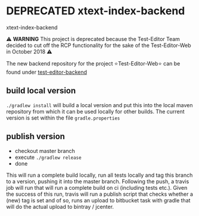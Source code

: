 # DEPRECATED xtext-index-backend
xtext-index-backend

:warning: **WARNING** This project is deprecated because the Test-Editor Team decided to cut off the RCP functionality  for the sake of the Test-Editor-Web in October 2018 :warning:

The new backend repository for the project :star:Test-Editor-Web:star: can be found under [test-editor-backend](https://github.com/test-editor/test-editor-backend) 

## build local version

`./gradlew install` will build a local version and put this into the local maven repository from which it can be used locally for other builds. The current version is set within the file `gradle.properties`

## publish version

- checkout master branch
- execute `./gradlew release` 
- done

This will run a complete build locally, run all tests locally and tag this branch to a version, pushing it into the master branch. Following
the push, a travis job will run that will run a complete build on ci (including tests etc.). Given the success of this run, travis will run
a publish script that checks whether a (new) tag is set and of so, runs an upload to bitbucket task with gradle that will do the actual
upload to bintray / jcenter.
